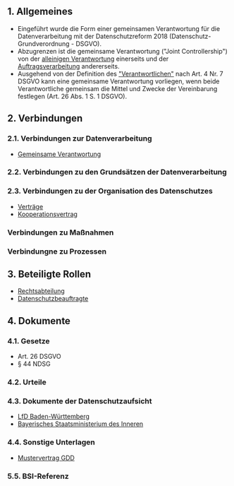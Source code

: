 ## 1. Allgemeines
- Eingeführt wurde die Form einer gemeinsamen Verantwortung für die Datenverarbeitung mit der Datenschutzreform 2018 (Datenschutz-Grundverordnung - DSGVO). 
- Abzugrenzen ist die gemeinsame Verantwortung ("Joint Controllership") von der [alleinigen Verantwortung](../Datenverarbeitung/Alleinige-Verantwortung.md) einerseits und der [Auftragsverarbeitung](../Datenverarbeitung/Auftragsverarbeitung.md) andererseits.
- Ausgehend von der Definition des ["Verantwortlichen"](../Datenverarbeitung/Verantwortliche.md) nach Art. 4 Nr. 7 DSGVO kann eine gemeinsame Verantwortung vorliegen, wenn beide Verantwortliche gemeinsam die Mittel und Zwecke der Vereinbarung festlegen (Art. 26 Abs. 1 S. 1 DSGVO).
## 2. Verbindungen
### 2.1. Verbindungen zur Datenverarbeitung
- [Gemeinsame Verantwortung](../Datenverarbeitung/Gemeinsame-Verantwortung.md)
### 2.2. Verbindungen zu den Grundsätzen der Datenverarbeitung
### 2.3. Verbindungen zu der Organisation des Datenschutzes
- [Verträge](../Organisation/Vertraege.md)
- [Kooperationsvertrag](../Organisation/Kooperationsvertrag.md)
### Verbindungen zu Maßnahmen
### Verbindungne zu Prozessen
## 3. Beteiligte Rollen
- [Rechtsabteilung](../Organisation/Rolle-Rechtsabteilung.md)
- [Datenschutzbeauftragte](../Organisation/Rolle-DSB.md)
## 4. Dokumente
### 4.1. Gesetze
- Art. 26 DSGVO
- § 44 NDSG
### 4.2. Urteile
### 4.3. Dokumente der Datenschutzaufsicht
- [LfD Baden-Württemberg](https://www.baden-wuerttemberg.datenschutz.de/mehr-licht-gemeinsame-verantwortlichkeit-sinnvoll-gestalten/)
- [Bayerisches Staatsministerium des Inneren](https://www.stmi.bayern.de/assets/stmi/sus/datensicherheit/muster_einer_vereinbarung_zur_regelung_gemeinsamer_verantwortlichkeit.docx)
### 4.4. Sonstige Unterlagen
- [Mustervertrag GDD](https://www.gdd.de/downloads/praxishilfen/GDDPraxishilfe_15_JointControllership_1.0.pdf)
### 5.5. BSI-Referenz